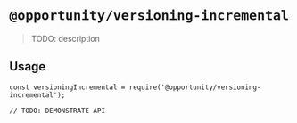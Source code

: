 # `@opportunity/versioning-incremental`

> TODO: description

## Usage

```
const versioningIncremental = require('@opportunity/versioning-incremental');

// TODO: DEMONSTRATE API
```
